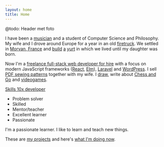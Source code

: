 ```yaml
---
layout: home
title: Home
---
```


@todo: Header met foto

I have been a [musician](https://youtu.be/l9sm5M2BBkE) and a student of Computer Science and Philosophy. My wife and I drove around Europe for a year in an old [firetruck](http://joepdezoeperd.nl). We settled in [Morvan, France](https://www.google.com/maps/search/morvan++france/@47.1223364,3.691418,9z) and [build](https://www.paprikapatterns.com/building-home-choice/) [a](https://www.paprikapatterns.com/building-home-construction/) [yurt](https://www.paprikapatterns.com/building-home-mounting-yurt/) in which we lived until my daughter was born.

Now I'm a [freelance full-stack web developer for hire](/work) with a focus on modern JavaScript frameworks ([React](https://facebook.github.io/react/), [Elm](http://elm-lang.org/)), [Laravel](https://laravel.com/) and [WordPress](http://wordpress.org/). I sell [PDF sewing patterns](https://www.paprikapatterns.com) together with my wife. I [draw](http://joydestroyer.com), write about [Chess and Go](http://patzer.ch/ess) and [videogames](http://www.touchfuzzy.com).

[Skills 10x developer](https://medium.com/javascript-scene/getting-to-10x-results-what-any-developer-can-learn-from-the-best-54b6c296a5ef#.ajxl6gmls)
* Problem solver
* Skilled
* Mentor/teacher
* Excellent learner
* Passionate

I'm a passionate learner. I like to learn and teach new things.

These are [my projects](/projects) and here's [what I'm doing now](/now).